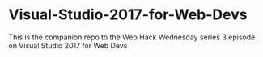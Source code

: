 # Visual-Studio-2017-for-Web-Devs
This is the companion repo to the Web Hack Wednesday series 3 episode on Visual Studio 2017 for Web Devs
